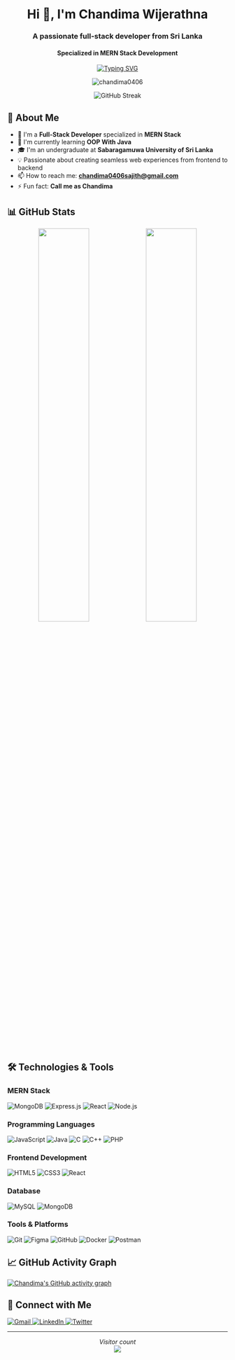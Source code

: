 <h1 align="center">Hi 👋, I'm Chandima Wijerathna</h1>
<h3 align="center">A passionate full-stack developer from Sri Lanka</h3>
<h4 align="center">Specialized in MERN Stack Development</h4>

<p align="center">
  <a href="https://git.io/typing-svg"><img src="https://readme-typing-svg.demolab.com?font=Fira+Code&pause=1000&color=22F76B&center=true&vCenter=true&width=435&lines=Full+Stack+Developer;MERN+Specialist;Java+Enthusiast;UI%2FUX+Designer;Problem+Solver" alt="Typing SVG" /></a>
</p>

<p align="center"> <img src="https://komarev.com/ghpvc/?username=chandima0406&label=Profile%20views&color=0e75b6&style=flat" alt="chandima0406" /> </p>

<div align="center">
  
  ![GitHub Streak](https://streak-stats.demolab.com?user=chandima0406&theme=dark&border_radius=5&mode=weekly)
  
</div>

## 🚀 About Me

- 💼 I'm a **Full-Stack Developer** specialized in **MERN Stack**
- 🌱 I'm currently learning **OOP With Java**
- 🎓 I'm an undergraduate at **Sabaragamuwa University of Sri Lanka**
- 💡 Passionate about creating seamless web experiences from frontend to backend
- 📫 How to reach me: **chandima0406sajith@gmail.com**
- ⚡ Fun fact: **Call me as Chandima**

## 📊 GitHub Stats

<p align="center">
  <img width="48%" src="https://github-readme-stats.vercel.app/api?username=chandima0406&show_icons=true&theme=radical&count_private=true&include_all_commits=true" />
  <img width="48%" src="https://github-readme-stats.vercel.app/api/top-langs/?username=chandima0406&layout=compact&theme=radical&langs_count=8" />
</p>

## 🛠️ Technologies & Tools

### MERN Stack
<p>
  <img src="https://img.shields.io/badge/MongoDB-47A248?style=for-the-badge&logo=mongodb&logoColor=white" alt="MongoDB">
  <img src="https://img.shields.io/badge/Express.js-000000?style=for-the-badge&logo=express&logoColor=white" alt="Express.js">
  <img src="https://img.shields.io/badge/React-20232A?style=for-the-badge&logo=react&logoColor=61DAFB" alt="React">
  <img src="https://img.shields.io/badge/Node.js-339933?style=for-the-badge&logo=nodedotjs&logoColor=white" alt="Node.js">
</p>

### Programming Languages
<p>
  <img src="https://img.shields.io/badge/JavaScript-F7DF1E?style=for-the-badge&logo=javascript&logoColor=black" alt="JavaScript">
  <img src="https://img.shields.io/badge/Java-ED8B00?style=for-the-badge&logo=openjdk&logoColor=white" alt="Java">
  <img src="https://img.shields.io/badge/C-00599C?style=for-the-badge&logo=c&logoColor=white" alt="C">
  <img src="https://img.shields.io/badge/C%2B%2B-00599C?style=for-the-badge&logo=c%2B%2B&logoColor=white" alt="C++">
  <img src="https://img.shields.io/badge/PHP-777BB4?style=for-the-badge&logo=php&logoColor=white" alt="PHP">
</p>

### Frontend Development
<p>
  <img src="https://img.shields.io/badge/HTML5-E34F26?style=for-the-badge&logo=html5&logoColor=white" alt="HTML5">
  <img src="https://img.shields.io/badge/CSS3-1572B6?style=for-the-badge&logo=css3&logoColor=white" alt="CSS3">
  <img src="https://img.shields.io/badge/React-20232A?style=for-the-badge&logo=react&logoColor=61DAFB" alt="React">
</p>

### Database
<p>
  <img src="https://img.shields.io/badge/MySQL-00000F?style=for-the-badge&logo=mysql&logoColor=white" alt="MySQL">
  <img src="https://img.shields.io/badge/MongoDB-47A248?style=for-the-badge&logo=mongodb&logoColor=white" alt="MongoDB">
</p>

### Tools & Platforms
<p>
  <img src="https://img.shields.io/badge/Git-F05032?style=for-the-badge&logo=git&logoColor=white" alt="Git">
  <img src="https://img.shields.io/badge/Figma-F24E1E?style=for-the-badge&logo=figma&logoColor=white" alt="Figma">
  <img src="https://img.shields.io/badge/GitHub-100000?style=for-the-badge&logo=github&logoColor=white" alt="GitHub">
  <img src="https://img.shields.io/badge/Docker-2496ED?style=for-the-badge&logo=docker&logoColor=white" alt="Docker">
  <img src="https://img.shields.io/badge/Postman-FF6C37?style=for-the-badge&logo=postman&logoColor=white" alt="Postman">
</p>

## 📈 GitHub Activity Graph

[![Chandima's GitHub activity graph](https://github-readme-activity-graph.vercel.app/graph?username=chandima0406&theme=github-compact)](https://github.com/chandima0406)

## 🤝 Connect with Me

<p align="left">
  <a href="mailto:chandima0406sajith@gmail.com">
    <img src="https://img.shields.io/badge/Gmail-D14836?style=for-the-badge&logo=gmail&logoColor=white" alt="Gmail">
  </a>
  <a href="https://www.linkedin.com/in/chandima-wijerathna/" target="_blank">
    <img src="https://img.shields.io/badge/LinkedIn-0077B5?style=for-the-badge&logo=linkedin&logoColor=white" alt="LinkedIn">
  </a>
  <a href="https://twitter.com/yourprofile" target="_blank">
    <img src="https://img.shields.io/badge/Twitter-1DA1F2?style=for-the-badge&logo=twitter&logoColor=white" alt="Twitter">
  </a>
</p>

---

<p align="center"> 
  <i>Visitor count</i><br>
  <img src="https://profile-counter.glitch.me/chandima0406/count.svg" />
</p>
